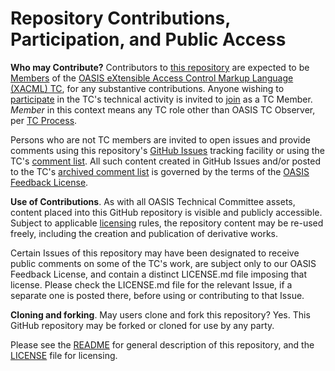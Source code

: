# Repository Contributions, Participation, and Public Access

**Who may Contribute?** Contributors to <a href="https://github.com/oasis-tcs/xacml-spec/">this repository</a> are expected to be <a href="https://www.oasis-open.org/policies-guidelines/oasis-defined-terms-2017-05-26#dMember">Members</a> of the
<a href="https://www.oasis-open.org/committees/xacml/">OASIS eXtensible Access Control Markup Language (XACML) TC</a>, for any
substantive contributions.  Anyone wishing to <a href="https://www.oasis-open.org/org/faq#committee-participation">participate</a>
in the TC's technical activity is invited to <a href="https://www.oasis-open.org/committees/join">join</a> as a TC Member.
_Member_ in this context means any TC role other than OASIS TC Observer, per
<a href="https://www.oasis-open.org/policies-guidelines/tc-process#membership">TC Process</a>.

Persons who are not TC members are invited to open issues and provide comments using this repository's <a href="https://github.com/oasis-tcs/xacml-spec/issues/new">GitHub Issues</a> tracking facility or using the
TC's <a href="https://www.oasis-open.org/committees/comments/index.php?wg_abbrev=xacml">comment list</a>.  All such content created in GitHub Issues and/or posted to the TC's <a href="https://lists.oasis-open.org/archives/xacml-comment/">archived comment list</a> is governed by the terms of the <a href="https://www.oasis-open.org/policies-guidelines/ipr#appendixa">OASIS Feedback License</a>.

**Use of Contributions**.  As with all OASIS Technical Committee assets, content placed into this GitHub repository is visible and publicly accessible.  Subject to applicable <a href="https://github.com/oasis-tcs/xacml-spec/blob/master/LICENSE.md">licensing</a> rules, the repository content may be re-used freely, including the creation and publication of derivative works.

Certain Issues of this repository may have been designated to receive public comments on some of the TC's work, are subject only to our OASIS Feedback License, and contain a distinct LICENSE.md file imposing that license.  Please check the LICENSE.md file for the relevant Issue, if a separate one is posted there, before using or contributing to that Issue.


**Cloning and forking**. May users clone and fork this repository?  Yes. This GitHub repository may be forked or cloned for use by any party. 

Please see the <a href="https://github.com/oasis-tcs/xacml-spec/blob/master/README.md">README</a> for general description of this repository, and the <a href="https://github.com/oasis-tcs/xacml-spec/blob/master/LICENSE.md">LICENSE</a> file for licensing.
